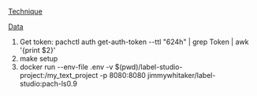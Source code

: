 
[Technique](https://github.com/yuki678/financial-phrase-bert/blob/master/SA_Model_Comparison_Finphrase.ipynb)

[Data](https://www.researchgate.net/profile/Pekka_Malo/publication/251231364_FinancialPhraseBank-v10/data/0c96051eee4fb1d56e000000/FinancialPhraseBank-v10.zip?origin=publication_list)

1. Get token: 
pachctl auth get-auth-token --ttl "624h" |     grep Token | awk '{print $2}'
1. make setup
2. docker run --env-file .env -v $(pwd)/label-studio-project:/my_text_project -p 8080:8080 jimmywhitaker/label-studio:pach-ls0.9